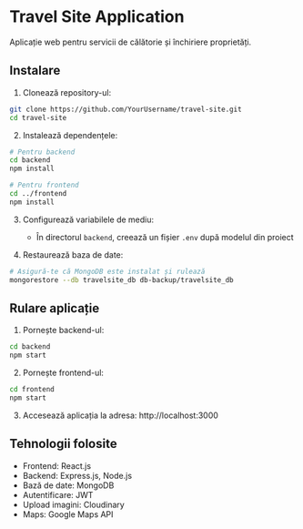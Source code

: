 # Travel Site Application

Aplicație web pentru servicii de călătorie și închiriere proprietăți.

## Instalare

1. Clonează repository-ul:
```bash
git clone https://github.com/YourUsername/travel-site.git
cd travel-site
```

2. Instalează dependențele:
```bash
# Pentru backend
cd backend
npm install

# Pentru frontend
cd ../frontend
npm install
```

3. Configurează variabilele de mediu:
   - În directorul `backend`, creează un fișier `.env` după modelul din proiect

4. Restaurează baza de date:
```bash
# Asigură-te că MongoDB este instalat și rulează
mongorestore --db travelsite_db db-backup/travelsite_db
```

## Rulare aplicație

1. Pornește backend-ul:
```bash
cd backend
npm start
```

2. Pornește frontend-ul:
```bash
cd frontend
npm start
```

3. Accesează aplicația la adresa: http://localhost:3000

## Tehnologii folosite

- Frontend: React.js
- Backend: Express.js, Node.js
- Bază de date: MongoDB
- Autentificare: JWT
- Upload imagini: Cloudinary
- Maps: Google Maps API 